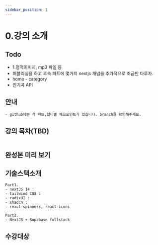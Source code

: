 ```yaml
---
sidebar_position: 1
---
```


# 0.강의 소개

## Todo 

- 1.정적이미지, mp3 파일 등 
- 퍼블리싱을 하고 후속 파트에 몇가지 nextjs 개념을 추가적으로 조금만 다루자.  
- home - category
- 인기곡 API

## 안내

```
- github에는 각 파트,챕터별 체크포인트가 있습니다. branch를 확인해주세요.  

```

## 강의 목차(TBD)

```

```

## 완성본 미리 보기

## 기술스택소개

```
Part1.
- nextJS 14 : 
- tailwind CSS :
- radixUI : 
- shadcn : 
- react-spinners, react-icons

Part2.  
- NextJS + Supabase fullstack

```

## 수강대상


